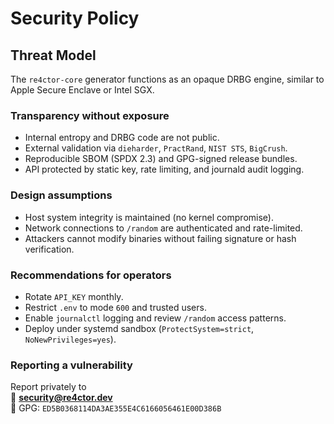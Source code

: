 # Security Policy

## Threat Model

The `re4ctor-core` generator functions as an opaque DRBG engine, similar to Apple Secure Enclave or Intel SGX.

### Transparency without exposure
- Internal entropy and DRBG code are not public.
- External validation via `dieharder`, `PractRand`, `NIST STS`, `BigCrush`.
- Reproducible SBOM (SPDX 2.3) and GPG-signed release bundles.
- API protected by static key, rate limiting, and journald audit logging.

### Design assumptions
- Host system integrity is maintained (no kernel compromise).
- Network connections to `/random` are authenticated and rate-limited.
- Attackers cannot modify binaries without failing signature or hash verification.

### Recommendations for operators
- Rotate `API_KEY` monthly.
- Restrict `.env` to mode `600` and trusted users.
- Enable `journalctl` logging and review `/random` access patterns.
- Deploy under systemd sandbox (`ProtectSystem=strict`, `NoNewPrivileges=yes`).

### Reporting a vulnerability
Report privately to  
📧 **security@re4ctor.dev**  
🔑 GPG: `ED5B0368114DA3AE355E4C6166056461E00D386B`
